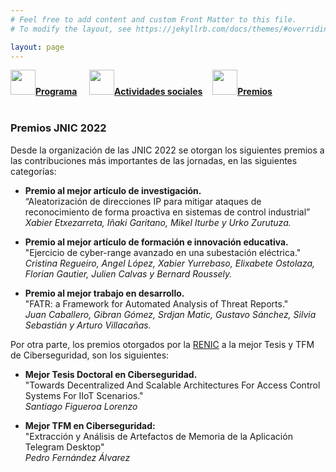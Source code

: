 ```yaml
---
# Feel free to add content and custom Front Matter to this file.
# To modify the layout, see https://jekyllrb.com/docs/themes/#overriding-theme-defaults

layout: page
---
```


<!--
__[Programa]({{site.url}}/programa)__ / [Actividades Sociales]({{site.url}}/actividades-sociales) / [Premios JNIC2021]({{site.url}}/premios) / [Track de transferencia]({{site.url}}/track-transferencia)
-->
<div class="text-center">
<a id="inicio"></a>
<a href="{{site.url}}/programa"><img src="{{site.url}}/images/IcoPrograma.jpg" class="img-circle" 	width="40" height="40"><strong>Programa</strong></a> &nbsp;&nbsp;&nbsp;
<a href="{{site.url}}/actividades-sociales"><img src="{{site.url}}/images/IcoActividades.jpg" class="img-circle" 	width="40" height="40"><strong>Actividades sociales</strong></a>&nbsp;&nbsp;&nbsp;
<a href="{{site.url}}/premios"><img src="{{site.url}}/images/IcoPremios.jpg" class="img-circle" 	width="40" height="40"><strong>Premios</strong></a>&nbsp;&nbsp;&nbsp;
<!--<a href="{{site.url}}/track-transferencia" class=""><img src="{{site.url}}/images/IcoTrackTX.jpg" class="img-circle" 	width="40" height="40"><strong>Track de Transferencia</strong></a>-->
</div><br>

### __Premios JNIC 2022__

Desde la organización de las JNIC 2022 se otorgan los siguientes premios a las contribuciones más importantes de las jornadas, en las siguientes categorías:

* __Premio al mejor artículo de investigación.__  
“Aleatorización de direcciones IP para mitigar ataques de reconocimiento de forma proactiva en sistemas de control industrial”   
_Xabier Etxezarreta, Iñaki Garitano, Mikel Iturbe y Urko Zurutuza._ 
	
* __Premio al mejor artículo de formación e innovación educativa.__  
"Ejercicio de cyber-range avanzado en una subestación eléctrica."  
_Cristina Regueiro, Angel López, Xabier Yurrebaso, Elixabete Ostolaza, Florian Gautier, Julien Calvas y Bernard Roussely._  

* __Premio al mejor trabajo en desarrollo.__  
"FATR: a Framework for Automated Analysis of Threat Reports."  
_Juan Caballero, Gibran Gómez, Srdjan Matic, Gustavo Sánchez, Silvia Sebastián y Arturo Villacañas._



Por otra parte, los premios otorgados por la [RENIC](https://www.incibe.es/red-excelencia-idi-ciberseguridad) a la mejor Tesis y TFM de Ciberseguridad, son los siguientes:

* __Mejor Tesis Doctoral en Ciberseguridad.__   
"Towards Decentralized And Scalable Architectures For Access Control Systems For IIoT Scenarios."  
_Santiago Figueroa Lorenzo_

* __Mejor TFM en Ciberseguridad:__   
"Extracción y Análisis de Artefactos de Memoria de la Aplicación Telegram Desktop"  
_Pedro Fernández Álvarez_ 
	



